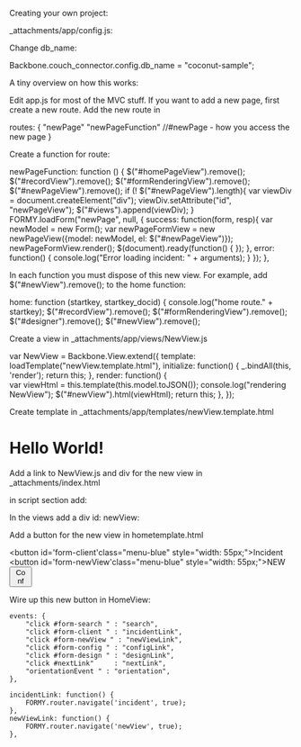 Creating your own project:

_attachments/app/config.js:

Change db_name:

Backbone.couch_connector.config.db_name = "coconut-sample";

A tiny overview on how this works:

Edit app.js for most of the MVC stuff. If you want to add a new page, first create a new route. Add the new route in 

 routes: {
	"newPage"	"newPageFunction"	//#newPage - how you access the new page
}

Create a function for route:

newPageFunction: function () {
        	$("#homePageView").remove();
        	$("#recordView").remove();
        	$("#formRenderingView").remove();
        	$("#newPageView").remove();
        	if (! $("#newPageView").length){
        		var viewDiv = document.createElement("div");
        		viewDiv.setAttribute("id", "newPageView");
        		$("#views").append(viewDiv);
        	}
        	FORMY.loadForm("newPage", null, {
        		success: function(form, resp){
        			var newModel = new Form();
        			var newPageFormView = new newPageView({model: newModel, el: $("#newPageView")});
        			newPageFormView.render();
        			$(document).ready(function() {
        			});
        		},
        		error: function() { 
        			console.log("Error loading incident: " + arguments); 
        		}
        	});
        },

In each function you must dispose of this new view. For example, add $("#newView").remove(); to the home function:

home: function (startkey, startkey_docid) {
        	console.log("home route." + startkey);
			$("#recordView").remove();
			$("#formRenderingView").remove();
			$("#designer").remove();
			$("#newView").remove();

Create a view in _attachments/app/views/NewView.js

var NewView = Backbone.View.extend({
	template: loadTemplate("newView.template.html"),
	initialize: function() {
		_.bindAll(this, 'render');
		return this;
	},
	render: function() {	   
		var viewHtml = this.template(this.model.toJSON());
		console.log("rendering NewView");
		$("#newView").html(viewHtml);
		return this;
	},
});

Create template in _attachments/app/templates/newView.template.html

<h1>Hello World!</h2>

Add a link to NewView.js and div for the new view in _attachments/index.html

in script section add:

<script type="text/javascript" src="app/views/NewView.js"></script>

In the views add a div id: newView:

  <div class="container">
		<div class="row">
			<div class="twelvecol" id="views">
		  		<div id="formRenderingView"></div>
		  		<div id="homePageView"></div>
		  		<div id="recordView"></div>
		  		<div id="designer"></div>
		  		<div id="newView"></div>
  			</div>
		</div>
	</div>

Add a button for the new view in hometemplate.html

<button id='form-client'class="menu-blue" style="width: 55px;">Incident</button>
<button id='form-newView'class="menu-blue" style="width: 55px;">NEW</button>
<button id='form-config' class="menu-blue" style="width: 40px;">Conf</button>

Wire up this new button in HomeView:

	events: {
		"click #form-search " : "search",
		"click #form-client " : "incidentLink",
		"click #form-newView " : "newViewLink",
		"click #form-config " : "configLink",
		"click #form-design " : "designLink",
		"click #nextLink"	  : "nextLink",
		"orientationEvent " : "orientation",
	},

	incidentLink: function() {
		FORMY.router.navigate('incident', true);
	},
	newViewLink: function() {
		FORMY.router.navigate('newView', true);
	},

